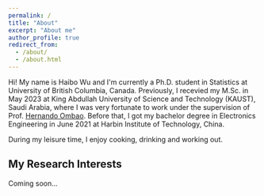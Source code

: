 ```yaml
---
permalink: /
title: "About"
excerpt: "About me"
author_profile: true
redirect_from: 
  - /about/
  - /about.html
---
```


Hi! My name is Haibo Wu and I'm currently a Ph.D. student in Statistics at University of British Columbia, Canada. Previously, I recevied my M.Sc. in May 2023 at King Abdullah University of Science and Technology (KAUST), Saudi Arabia, where I was very fortunate to work under the supervision of Prof. [Hernando Ombao](https://www.kaust.edu.sa/en/study/faculty/hernando-ombao). Before that, I got my bachelor degree in Electronics Engineering in June 2021 at Harbin Institute of Technology, China.

During my leisure time, I enjoy cooking, drinking and working out.

My Research Interests
---------
Coming soon...







